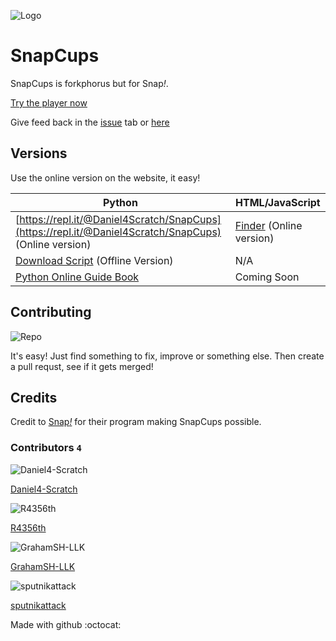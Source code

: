 ![Logo](https://snapcups.github.io/SnapCups/SnapCups.png)
# SnapCups
SnapCups is forkphorus but for Snap<i>!</i>.

[Try the player now](https://snapcups.github.io/SnapCups/Find.html)

Give feed back in the [issue](https://github.com/Snapcups/SnapCups/issues) tab or [here](https://forum.snap.berkeley.edu/t/snapcups-forkphorus-for-snap/2458)

## Versions
Use the online version on the website, it easy!

Python | HTML/JavaScript
-------|--------
[https://repl.it/@Daniel4Scratch/SnapCups](https://repl.it/@Daniel4Scratch/SnapCups) (Online version) | [Finder](https://snapcups.github.io/SnapCups/Find.html) (Online version)
[Download Script](https://snapcups.github.io/SnapCups/Code/main.py) (Offline Version)| N/A
[Python Online Guide Book](https://snapcups.github.io/SnapCups/Code/SnapCups%20_%20Python-Online.pdf) | Coming Soon

## Contributing
![Repo](https://myoctocat.com/objects/props/icons/props-books.svg)

It's easy! Just find something to fix, improve or something else. Then create a pull requst, see if it gets merged!

## Credits
Credit to [Snap<i>!</i>](https://snap.berkeley.edu/) for their program making SnapCups possible.

### Contributors `4`

![Daniel4-Scratch](https://avatars3.githubusercontent.com/u/65277548?s=64&v=4) 

[Daniel4-Scratch](https://github.com/Daniel4-Scratch)

![R4356th](https://avatars1.githubusercontent.com/u/61620631?s=460&u=a52e0f40dad5f45de92427006a765b3483bbcfb4&v=4)

[R4356th](https://github.com/R4356th)

![GrahamSH-LLK](https://avatars0.githubusercontent.com/u/64214252?s=64&v=4)

[GrahamSH-LLK](https://github.com/GrahamSH-LLK)

![sputnikattack](https://avatars2.githubusercontent.com/u/67114976?s=64&v=4)

[sputnikattack](https://github.com/sputnikattack)


Made with github :octocat:
